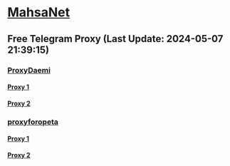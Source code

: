 
# [MahsaNet](https://t.me/mahsa_net)
## Free Telegram Proxy (Last Update: 2024-05-07 21:39:15)
### [ProxyDaemi](https://t.me/ProxyDaemi)
#### [Proxy 1](tg://proxy?server=www.irtopservice.ir&port=45567&secret=ee1603010200010001fc030386e24c3add76616e2e6e616a76612e636f6d6375726c)
#### [Proxy 2](tg://proxy?server=www.irtopservice.ir&port=45567&secret=ee1603010200010001fc030386e24c3add76616e2e6e616a76612e636f6d6375726c)
### [proxyforopeta](https://t.me/proxyforopeta)
#### [Proxy 1](tg://proxy?server=195.15.243.19&port=8085&secret=FgMBAgABAAH8AwOG4kw63QtY2RueWVrdGFuZXQuY29tZmFyYWthdi5jb212YW4ubmFqdmEuY29tAAAAAAAAAAAAAAAAAAAAAAAAAAAAAAAA)
#### [Proxy 2](tg://proxy?server=157.90.240.154&port=443&secret=ee00000000000000000000000000000000646967696b616c612e636f6d)

    
